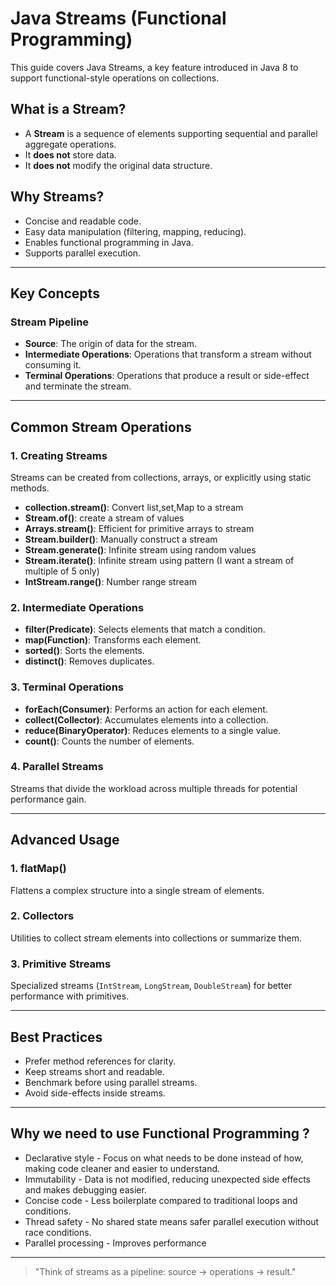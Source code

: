 # Java Streams (Functional Programming)

This guide covers Java Streams, a key feature introduced in Java 8 to support functional-style operations on collections.

## What is a Stream?
- A **Stream** is a sequence of elements supporting sequential and parallel aggregate operations.
- It **does not** store data.
- It **does not** modify the original data structure.

## Why Streams?
- Concise and readable code.
- Easy data manipulation (filtering, mapping, reducing).
- Enables functional programming in Java.
- Supports parallel execution.

---

## Key Concepts

### Stream Pipeline
- **Source**: The origin of data for the stream.
- **Intermediate Operations**: Operations that transform a stream without consuming it.
- **Terminal Operations**: Operations that produce a result or side-effect and terminate the stream.

---

## Common Stream Operations

### 1. Creating Streams
Streams can be created from collections, arrays, or explicitly using static methods.

- **collection.stream()**: Convert list,set,Map to a stream
- **Stream.of()**: create a stream of values
- **Arrays.stream()**: Efficient for primitive arrays to stream
- **Stream.builder()**: Manually construct a stream
- **Stream.generate()**: Infinite stream using random values
- **Stream.iterate()**: Infinite stream using pattern (I want a stream of multiple of 5 only)
- **IntStream.range()**: Number range stream


### 2. Intermediate Operations
- **filter(Predicate)**: Selects elements that match a condition.
- **map(Function)**: Transforms each element.
- **sorted()**: Sorts the elements.
- **distinct()**: Removes duplicates.

### 3. Terminal Operations
- **forEach(Consumer)**: Performs an action for each element.
- **collect(Collector)**: Accumulates elements into a collection.
- **reduce(BinaryOperator)**: Reduces elements to a single value.
- **count()**: Counts the number of elements.

### 4. Parallel Streams
Streams that divide the workload across multiple threads for potential performance gain.

---

## Advanced Usage

### 1. flatMap()
Flattens a complex structure into a single stream of elements.

### 2. Collectors
Utilities to collect stream elements into collections or summarize them.

### 3. Primitive Streams
Specialized streams (`IntStream`, `LongStream`, `DoubleStream`) for better performance with primitives.

---

## Best Practices
- Prefer method references for clarity.
- Keep streams short and readable.
- Benchmark before using parallel streams.
- Avoid side-effects inside streams.

---

## Why we need to use Functional Programming ?
- Declarative style - Focus on what needs to be done instead of how, making code cleaner and easier to understand.
- Immutability - Data is not modified, reducing unexpected side effects and makes debugging easier.
- Concise code - Less boilerplate compared to traditional loops and conditions.
- Thread safety - No shared state means safer parallel execution without race conditions.
- Parallel processing - Improves performance

---

> "Think of streams as a pipeline: source -> operations -> result."
